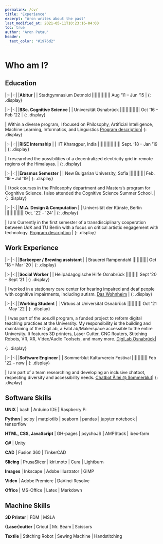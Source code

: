 ```yaml
---
permalink: /cv/
title: "Experience"
excerpt: "Aron writes about the past"
last_modified_at: 2021-05-11T10:23:16-04:00
toc: true
author: "Aron Petau"
header:
  text_color: "#1976d2"
---
```

# Who am I?

## Education

|:- |-:|
|**Abitur** |
|<i class="fas fa-building"></i> Stadtgymnasium Detmold |||||||||||||<i class="fas fa-calendar-alt"></i> Aug '11 – Jun ‘15 |
{: .display}

|:- |-:|
|**BSc. Cognitive Science** |
|<i class="fas fa-building"></i> Universität Osnabrück ||||||||||||||<i class="fas fa-calendar-alt"></i> Oct ‘16 – Feb '22 |
{: .display}  

| Within a diverse program, I focused on Philosophy, Artificial Intelligence, Machine Learning, Informatics, and Linguistics
[Program description](https://www.uni-osnabrueck.de/en/prospective-students/studiengaenge-a-z/cognitive-science-bachelor-of-science/)|
{: .display}  

|:- |-:|
|**RISE Internship** |
|<i class="fas fa-building"></i> IIT Kharagpur, India ||||||||||||||||<i class="fas fa-calendar-alt"></i> Sept. ’18 – Jan ’19 |
{: .display}  

| I researched the possibilities of a decentralized electricity grid in remote regions of the Himalayas. |
{: .display}  

|:- |-:|
|**Erasmus Semester** |
|<i class="fas fa-building"></i> New Bulgarian University, Sofia |||||||||||<i class="fas fa-calendar-alt"></i> Feb. ’19 – Jul ’19 |
{: .display}  

| I took courses in the Philosophy department and Masters’s program for Cognitive Science. I also attended the Cognitive Science Summer School. |
{: .display}  

|:- |-:|
|**M.A. Design & Computation** |
|<i class="fas fa-building"></i> Universität der Künste, Berlin |||||||||||||<i class="fas fa-calendar-alt"></i> Oct. '22 – '24' |
{: .display}  

| I am Currently in the first semester of a transdisciplinary cooperation between UdK and TU Berlin with a focus on critical artistic engagement with technology.
[Program description](https://www.design-computation.berlin) |
{: .display}  

## Work Experience

|:- |-:|
|**Barkeeper / Brewing assistant** |
|<i class="fas fa-building"></i> Brauerei Rampendahl |||||||||||<i class="fas fa-calendar-alt"></i> Oct '18 – Mar '20 |
{: .display}  

|:- |-:|
|**Social Worker** |
|<i class="fas fa-building"></i> Heilpädagogische Hilfe Osnabrück |||||||||<i class="fas fa-calendar-alt"></i> Sept ’20 – Sept ’21 |
{: .display}  

| I worked in a stationary care center for hearing impaired and deaf people with cognitive impairments, including autism.
[Das Wohnheim](https://os-hho.de/standorte/haus-10) |
{: .display}  

|:- |-:|
|**Working Student** |
|<i class="fas fa-building"></i> Virtuos at Universität Osnabrück ||||||||||<i class="fas fa-calendar-alt"></i> Oct '21 – May '22 |
{: .display}  

| I was part of the uos.dll program, a funded project to reform digital teaching practices at the University. My responsibility is the building and maintaining of the DigiLab, a FabLab/Makerspace accessible to the entire University. It features 3D printers, Laser Cutter, CNC Routers, Stitching Robots, VR, XR, Video/Audio Toolsets, and many more.
[DigiLab Osnabrück](https://digitale-lehre.virtuos.uni-osnabrueck.de/uos-digilab/)|

{: .display}

|:- |-:|
|**Software Engineer** |
|<i class="fas fa-building"></i> Sommerblut Kulturverein Festival |||||||||||<i class="fas fa-calendar-alt"></i> Feb '22 – now |
{: .display}  

| I am part of a team researching and developing an inclusive chatbot, respecting diversity and accessibility needs.
[Chatbot Ällei @ Sommerblut](https://chatbot.sommerblut.de)|
{: .display}


## Software Skills

**UNIX** \| bash \| Arduino IDE \| Raspberry Pi

**Python** \| scipy \|  matplotlib \| seaborn \| pandas \| jupyter notebook \| tensorflow

**HTML, CSS, JavaScript** \| GH-pages \| psychoJS \| AMPStack \| ibex-farm

**C#** \| Unity

**CAD** \| Fusion 360 \| TinkerCAD

**Slicing** \| PrusaSlicer \| kiri.moto \| Cura \| Lightburn

**Images** \| Inkscape \| Adobe Illustrator \| GIMP

**Video** \| Adobe Premiere \| DaVinci Resolve

**Office** \| MS-Office \| Latex \| Markdown

## Machine Skills

**3D Printer** \| FDM \| MSLA

**(Laser)cutter** \| Cricut \| Mr. Beam \| Scissors

**Textile** \| Stitching Robot \| Sewing Machine \| Handstitching
